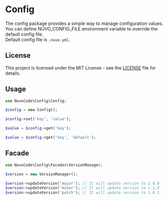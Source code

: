 # Config

The config package provides a simple way to manage configuration values. You can define NUVO_CONFIG_FILE environment variable to override the default config file.<br>
Default config file is `.nuvo.yml`.

## License

This project is licensed under the MIT License - see the [LICENSE](LICENSE) file for details.

## Usage

```php
use NuvoCode\Config\Config;

$config = new Config();

$config->set('key', 'value');

$value = $config->get('key');

$value = $config->get('key', 'default');
```

## Facade

```php
use NuvoCode\Config\Facades\VersionManager;

$version = new VersionManager();

$version->updateVersion('major'); // It will update version to 2.0.0
$version->updateVersion('minor'); // It will update version to 1.1.0
$version->updateVersion('patch'); // It will update version to 1.0.1
```